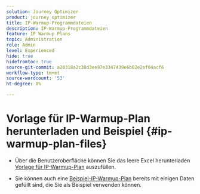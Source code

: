 ```yaml
---
solution: Journey Optimizer
product: journey optimizer
title: IP-Warmup-Programmdateien
description: IP-Warmup-Programmdateien
feature: IP Warmup Plans
topic: Administration
role: Admin
level: Experienced
hide: true
hidefromtoc: true
source-git-commit: a20318a2c38d3ee97e3347439e6b02e2ef04acf6
workflow-type: tm+mt
source-wordcount: '53'
ht-degree: 0%

---
```


# Vorlage für IP-Warmup-Plan herunterladen und Beispiel {#ip-warmup-plan-files}

<!--
DO NOT MAKE PUBLIC AND DO NOT DELETE
This page is not supposed to be publicly accessible. Its only purpose is to make the referenced IP warmup plan files (template and sample) available from the UI. They should be downloaded from the UI by AJO customers but not from public documentation pages.
-->

* Über die Benutzeroberfläche können Sie das leere Excel herunterladen [Vorlage für IP-Warmup-Plan](assets/IPWarmupPlan-Template.xlsx) auszufüllen.

* Sie können auch eine [Beispiel-IP-Warmup-Plan](assets/IPWarmupPlan-Sample.xlsx) bereits mit einigen Daten gefüllt sind, die Sie als Beispiel verwenden können.

